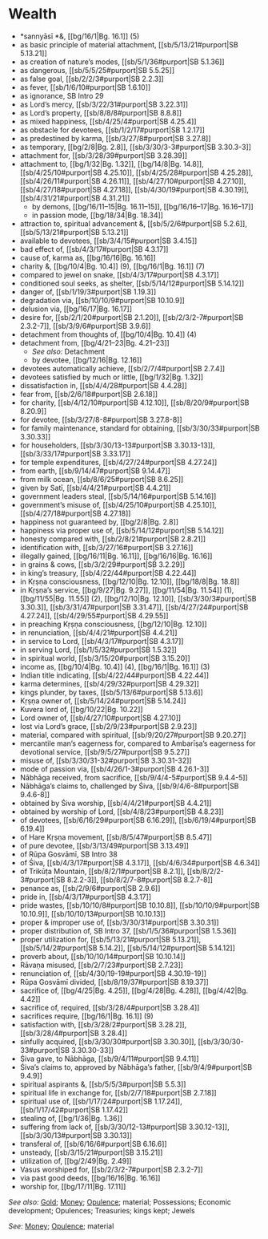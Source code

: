 # Wealth

* *sannyāsī *&, [[bg/16/1|Bg. 16.1]] (5)
* as basic principle of material attachment, [[sb/5/13/21#purport|SB 5.13.21]]
* as creation of nature’s modes, [[sb/5/1/36#purport|SB 5.1.36]]
* as dangerous, [[sb/5/5/25#purport|SB 5.5.25]]
* as false goal, [[sb/2/2/3#purport|SB 2.2.3]]
* as fever, [[sb/1/6/10#purport|SB 1.6.10]]
* as ignorance, SB Intro 29
* as Lord’s mercy, [[sb/3/22/31#purport|SB 3.22.31]]
* as Lord’s property, [[sb/8/8/8#purport|SB 8.8.8]]
* as mixed happiness, [[sb/4/25/4#purport|SB 4.25.4]]
* as obstacle for devotees, [[sb/1/2/17#purport|SB 1.2.17]]
* as predestined by karma, [[sb/3/27/8#purport|SB 3.27.8]]
* as temporary, [[bg/2/8|Bg. 2.8]], [[sb/3/30/3-3#purport|SB 3.30.3-3]]
* attachment for, [[sb/3/28/39#purport|SB 3.28.39]]
* attachment to, [[bg/1/32|Bg. 1.32]], [[bg/14/8|Bg. 14.8]], [[sb/4/25/10#purport|SB 4.25.10]], [[sb/4/25/28#purport|SB 4.25.28]], [[sb/4/26/11#purport|SB 4.26.11]], [[sb/4/27/10#purport|SB 4.27.10]], [[sb/4/27/18#purport|SB 4.27.18]], [[sb/4/30/19#purport|SB 4.30.19]], [[sb/4/31/21#purport|SB 4.31.21]]
  * by demons, [[bg/16/11–15|Bg. 16.11–15]], [[bg/16/16–17|Bg. 16.16–17]]
  * in passion mode, [[bg/18/34|Bg. 18.34]]
* attraction to, spiritual advancement &, [[sb/5/2/6#purport|SB 5.2.6]], [[sb/5/13/21#purport|SB 5.13.21]]
* available to devotees, [[sb/3/4/15#purport|SB 3.4.15]]
* bad effect of, [[sb/4/3/17#purport|SB 4.3.17]]
* cause of, karma as, [[bg/16/16|Bg. 16.16]]
* charity &, [[bg/10/4|Bg. 10.4]] (9), [[bg/16/1|Bg. 16.1]] (7)
* compared to jewel on snake, [[sb/4/3/17#purport|SB 4.3.17]]
* conditioned soul seeks, as shelter, [[sb/5/14/12#purport|SB 5.14.12]]
* danger of, [[sb/1/19/3#purport|SB 1.19.3]]
* degradation via, [[sb/10/10/9#purport|SB 10.10.9]]
* delusion via, [[bg/16/17|Bg. 16.17]]
* desire for, [[sb/2/1/20#purport|SB 2.1.20]], [[sb/2/3/2-7#purport|SB 2.3.2-7]], [[sb/3/9/6#purport|SB 3.9.6]]
* detachment from thoughts of, [[bg/10/4|Bg. 10.4]] (4)
* detachment from, [[bg/4/21–23|Bg. 4.21–23]]
  * *See also:* Detachment
  * by devotee, [[bg/12/16|Bg. 12.16]]
* devotees automatically achieve, [[sb/2/7/4#purport|SB 2.7.4]]
* devotees satisfied by much or little, [[bg/1/32|Bg. 1.32]]
* dissatisfaction in, [[sb/4/4/28#purport|SB 4.4.28]]
* fear from, [[sb/2/6/18#purport|SB 2.6.18]]
* for charity, [[sb/4/12/10#purport|SB 4.12.10]], [[sb/8/20/9#purport|SB 8.20.9]]
* for devotee, [[sb/3/27/8-8#purport|SB 3.27.8-8]]
* for family maintenance, standard for obtaining, [[sb/3/30/33#purport|SB 3.30.33]]
* for householders, [[sb/3/30/13-13#purport|SB 3.30.13-13]], [[sb/3/33/17#purport|SB 3.33.17]]
* for temple expenditures, [[sb/4/27/24#purport|SB 4.27.24]]
* from earth, [[sb/9/14/47#purport|SB 9.14.47]]
* from milk ocean, [[sb/8/6/25#purport|SB 8.6.25]]
* given by Satī, [[sb/4/4/21#purport|SB 4.4.21]]
* government leaders steal, [[sb/5/14/16#purport|SB 5.14.16]]
* government’s misuse of, [[sb/4/25/10#purport|SB 4.25.10]], [[sb/4/27/18#purport|SB 4.27.18]]
* happiness not guaranteed by, [[bg/2/8|Bg. 2.8]]
* happiness via proper use of, [[sb/5/14/12#purport|SB 5.14.12]]
* honesty compared with, [[sb/2/8/21#purport|SB 2.8.21]]
* identification with, [[sb/3/27/16#purport|SB 3.27.16]]
* illegally gained, [[bg/16/11|Bg. 16.11]], [[bg/16/16|Bg. 16.16]]
* in grains & cows, [[sb/3/2/29#purport|SB 3.2.29]]
* in king’s treasury, [[sb/4/22/44#purport|SB 4.22.44]]
* in Kṛṣṇa consciousness, [[bg/12/10|Bg. 12.10]], [[bg/18/8|Bg. 18.8]]
* in Kṛṣṇa’s service, [[bg/9/27|Bg. 9.27]], [[bg/11/54|Bg. 11.54]] (1), [[bg/11/55|Bg. 11.55]] (2), [[bg/12/10|Bg. 12.10]], [[sb/3/30/3#purport|SB 3.30.3]], [[sb/3/31/47#purport|SB 3.31.47]], [[sb/4/27/24#purport|SB 4.27.24]], [[sb/4/29/55#purport|SB 4.29.55]]
* in preaching Kṛṣṇa consciousness, [[bg/12/10|Bg. 12.10]]
* in renunciation, [[sb/4/4/21#purport|SB 4.4.21]]
* in service to Lord, [[sb/4/3/17#purport|SB 4.3.17]]
* in serving Lord, [[sb/1/5/32#purport|SB 1.5.32]]
* in spiritual world, [[sb/3/15/20#purport|SB 3.15.20]]
* income as, [[bg/10/4|Bg. 10.4]] (4), [[bg/16/1|Bg. 16.1]] (3)
* Indian title indicating, [[sb/4/22/44#purport|SB 4.22.44]]
* karma determines, [[sb/4/29/32#purport|SB 4.29.32]]
* kings plunder, by taxes, [[sb/5/13/6#purport|SB 5.13.6]]
* Kṛṣṇa owner of, [[sb/5/14/24#purport|SB 5.14.24]]
* Kuvera lord of, [[bg/10/22|Bg. 10.22]]
* Lord owner of, [[sb/4/27/10#purport|SB 4.27.10]]
* lost via Lord’s grace, [[sb/2/9/23#purport|SB 2.9.23]]
* material, compared with spiritual, [[sb/9/20/27#purport|SB 9.20.27]]
* mercantile man’s eagerness for, compared to Ambarīṣa’s eagerness for devotional service, [[sb/9/5/27#purport|SB 9.5.27]]
* misuse of, [[sb/3/30/31-32#purport|SB 3.30.31-32]]
* mode of passion via, [[sb/4/26/1-3#purport|SB 4.26.1-3]]
* Nābhāga received, from sacrifice, [[sb/9/4/4-5#purport|SB 9.4.4-5]]
* Nābhāga’s claims to, challenged by Śiva, [[sb/9/4/6-8#purport|SB 9.4.6-8]]
* obtained by Śiva worship, [[sb/4/4/21#purport|SB 4.4.21]]
* obtained by worship of Lord, [[sb/4/8/23#purport|SB 4.8.23]]
* of devotees, [[sb/6/16/29#purport|SB 6.16.29]], [[sb/6/19/4#purport|SB 6.19.4]]
* of Hare Kṛṣṇa movement, [[sb/8/5/47#purport|SB 8.5.47]]
* of pure devotee, [[sb/3/13/49#purport|SB 3.13.49]]
* of Rūpa Gosvāmī, SB Intro 38
* of Śiva, [[sb/4/3/17#purport|SB 4.3.17]], [[sb/4/6/34#purport|SB 4.6.34]]
* of Trikūṭa Mountain, [[sb/8/2/1#purport|SB 8.2.1]], [[sb/8/2/2-3#purport|SB 8.2.2-3]], [[sb/8/2/7-8#purport|SB 8.2.7-8]]
* penance as, [[sb/2/9/6#purport|SB 2.9.6]]
* pride in, [[sb/4/3/17#purport|SB 4.3.17]]
* pride wastes, [[sb/10/10/8#purport|SB 10.10.8]], [[sb/10/10/9#purport|SB 10.10.9]], [[sb/10/10/13#purport|SB 10.10.13]]
* proper & improper use of, [[sb/3/30/31#purport|SB 3.30.31]]
* proper distribution of, SB Intro 37, [[sb/1/5/36#purport|SB 1.5.36]]
* proper utilization for, [[sb/5/13/21#purport|SB 5.13.21]], [[sb/5/14/2#purport|SB 5.14.2]], [[sb/5/14/12#purport|SB 5.14.12]]
* proverb about, [[sb/10/10/14#purport|SB 10.10.14]]
* Rāvaṇa misused, [[sb/2/7/23#purport|SB 2.7.23]]
* renunciation of, [[sb/4/30/19-19#purport|SB 4.30.19-19]]
* Rūpa Gosvāmī divided, [[sb/8/19/37#purport|SB 8.19.37]]
* sacrifice of, [[bg/4/25|Bg. 4.25]], [[bg/4/28|Bg. 4.28]], [[bg/4/42|Bg. 4.42]]
* sacrifice of, required, [[sb/3/28/4#purport|SB 3.28.4]]
* sacrifices require, [[bg/16/1|Bg. 16.1]] (9)
* satisfaction with, [[sb/3/28/2#purport|SB 3.28.2]], [[sb/3/28/4#purport|SB 3.28.4]]
* sinfully acquired, [[sb/3/30/30#purport|SB 3.30.30]], [[sb/3/30/30-33#purport|SB 3.30.30-33]]
* Śiva gave, to Nābhāga, [[sb/9/4/11#purport|SB 9.4.11]]
* Śiva’s claims to, approved by Nābhāga’s father, [[sb/9/4/9#purport|SB 9.4.9]]
* spiritual aspirants &, [[sb/5/5/3#purport|SB 5.5.3]]
* spiritual life in exchange for, [[sb/2/7/18#purport|SB 2.7.18]]
* spiritual use of, [[sb/1/17/24#purport|SB 1.17.24]], [[sb/1/17/42#purport|SB 1.17.42]]
* stealing of, [[bg/1/36|Bg. 1.36]]
* suffering from lack of, [[sb/3/30/12-13#purport|SB 3.30.12-13]], [[sb/3/30/13#purport|SB 3.30.13]]
* transferal of, [[sb/6/16/6#purport|SB 6.16.6]]
* unsteady, [[sb/3/15/21#purport|SB 3.15.21]]
* utilization of, [[bg/2/49|Bg. 2.49]]
* Vasus worshiped for, [[sb/2/3/2-7#purport|SB 2.3.2-7]]
* via past good deeds, [[bg/16/16|Bg. 16.16]]
* worship for, [[bg/17/11|Bg. 17.11]]

*See also:* [Gold](entries/gold.md); [Money](entries/money.md); [Opulence](entries/opulence.md); material; Possessions; Economic development; Opulences; Treasuries; kings kept; Jewels

*See:* [Money](entries/money.md); [Opulence](entries/opulence.md); material
